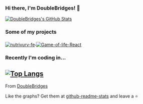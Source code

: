 ### Hi there, I'm DoubleBridges! 👋

<a href="https://github.com/DoubleBridges">
  <img src="https://github-readme-stats.vercel.app/api?username=DoubleBridges&show_icons=true" alt="DoubleBridges's GitHub Stats" />
</a>

### Some of my projects

<a href="https://github.com/DoubleBridges/nutrivurv-fe">
  <img align="middle" src="https://github-readme-stats.vercel.app/api/pin/?username=DoubleBridges&repo=nutrivurv-fe" alt="nutrivurv-fe" />
</a>
<a href="https://github.com/DoubleBridges/Game-of-life-React">
  <img align="middle" src="https://github-readme-stats.vercel.app/api/pin/?username=DoubleBridges&repo=Game-of-life-React" alt="Game-of-life-React" />
</a>

### Recently I'm coding in...

<!-- <a href="https://codestats.net/users/DoubleBridges">
  <img src='https://codestats-readme.DoubleBridges.cn/history-graph/DoubleBridges?width=850&height=300&timezone=08:00&history_days=14&max_languages=9&language_colors=["3e4053","f15854","5da5da","faa43a","60bd68","f17cb0","b2912f","decf3f","b276b2","808080"]' alt="DoubleBridges's Code::Stats history graph" />
</a> -->

## [![Top Langs](https://github-readme-stats.vercel.app/api/top-langs/?username=DoubleBridges&layout=compact)](https://github.com/anuraghazra/github-readme-stats)

From [DoubleBridges](https://github.com/DoubleBridges)

Like the graphs? Get them at [github-readme-stats](https://github.com/anuraghazra/github-readme-stats) and leave a ⭐️
